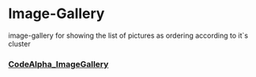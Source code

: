 # Image-Gallery
image-gallery for showing the list of pictures as ordering according to it`s cluster
### <a href ="https://github.com/anwartarekA/CodeAlpha_ImageGallery"> CodeAlpha_ImageGallery</a>
